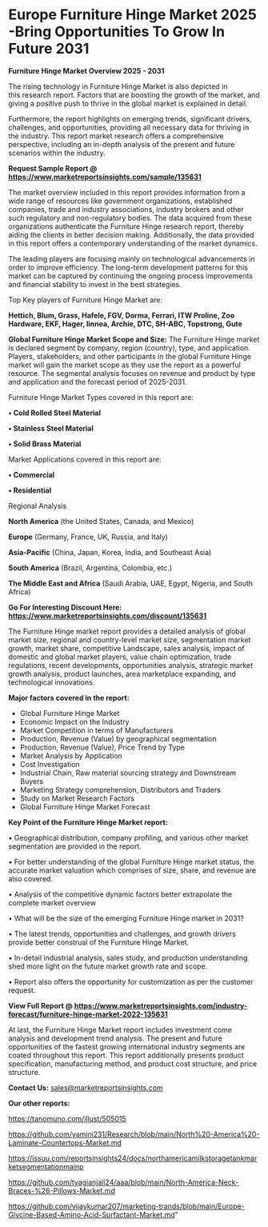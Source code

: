 # Europe Furniture Hinge Market 2025 -Bring Opportunities To Grow In Future 2031

<Strong> Furniture Hinge Market Overview 2025 - 2031</strong>

The rising technology in Furniture Hinge Market is also depicted in this research report. Factors that are boosting the growth of the market, and giving a positive push to thrive in the global market is explained in detail.

Furthermore, the report highlights on emerging trends, significant drivers, challenges, and opportunities, providing all necessary data for thriving in the industry. This report market research offers a comprehensive perspective, including an in-depth analysis of the present and future scenarios within the industry.

<strong>Request Sample Report @ <a href=https://www.marketreportsinsights.com/sample/135631>https://www.marketreportsinsights.com/sample/135631</a></strong>

The market overview included in this report provides information from a wide range of resources like government organizations, established companies, trade and industry associations, industry brokers and other such regulatory and non-regulatory bodies. The data acquired from these organizations authenticate the Furniture Hinge research report, thereby aiding the clients in better decision making. Additionally, the data provided in this report offers a contemporary understanding of the market dynamics.

The leading players are focusing mainly on technological advancements in order to improve efficiency. The long-term development patterns for this market can be captured by continuing the ongoing process improvements and financial stability to invest in the best strategies.

Top Key players of Furniture Hinge Market are:

<strong>Hettich, Blum, Grass, Hafele, FGV, Dorma, Ferrari, ITW Proline, Zoo Hardware, EKF, Hager, linnea, Archie, DTC, SH-ABC, Topstrong, Gute</strong>

<strong><b>Global Furniture Hinge Market Scope and Size:</b></strong>
The Furniture Hinge market is declared segment by company, region (country), type, and application. Players, stakeholders, and other participants in the global Furniture Hinge market will gain the market scope as they use the report as a powerful resource. The segmental analysis focuses on revenue and product by type and application and the forecast period of 2025-2031.

Furniture Hinge Market Types covered in this report are:

<strong>• Cold Rolled Steel Material

• Stainless Steel Material

• Solid Brass Material</strong>

Market Applications covered in this report are:

<strong>• Commercial

• Residential</strong> 

Regional Analysis

<strong>North America</strong> (the United States, Canada, and Mexico)

<strong>Europe</strong> (Germany, France, UK, Russia, and Italy)

<strong>Asia-Pacific</strong> (China, Japan, Korea, India, and Southeast Asia)

<strong>South America</strong> (Brazil, Argentina, Colombia, etc.)

<strong>The Middle East and Africa</strong> (Saudi Arabia, UAE, Egypt, Nigeria, and South Africa)

<strong>Go For Interesting Discount Here: <a href=https://www.marketreportsinsights.com/discount/135631>https://www.marketreportsinsights.com/discount/135631</a></strong>

The Furniture Hinge market report provides a detailed analysis of global market size, regional and country-level market size, segmentation market growth, market share, competitive Landscape, sales analysis, impact of domestic and global market players, value chain optimization, trade regulations, recent developments, opportunities analysis, strategic market growth analysis, product launches, area marketplace expanding, and technological innovations.

<strong><b>Major factors covered in the report:</b></strong>
<ul>
  <li>Global Furniture Hinge Market </li>
  <li>Economic Impact on the Industry</li>
  <li>Market Competition in terms of Manufacturers</li>
  <li>Production, Revenue (Value) by geographical segmentation</li>
  <li>Production, Revenue (Value), Price Trend by Type</li>
  <li>Market Analysis by Application</li>
  <li>Cost Investigation</li>
  <li>Industrial Chain, Raw material sourcing strategy and Downstream Buyers</li>
  <li>Marketing Strategy comprehension, Distributors and Traders</li>
  <li>Study on Market Research Factors</li>
  <li>Global Furniture Hinge Market Forecast</li>
</ul>

<strong><b>Key Point of the Furniture Hinge Market report:</b></strong>

• Geographical distribution, company profiling, and various other market segmentation are provided in the report.

• For better understanding of the global Furniture Hinge market status, the accurate market valuation which comprises of size, share, and revenue are also covered.

• Analysis of the competitive dynamic factors better extrapolate the complete market overview

• What will be the size of the emerging Furniture Hinge market in 2031?

• The latest trends, opportunities and challenges, and growth drivers provide better construal of the Furniture Hinge Market.

• In-detail industrial analysis, sales study, and production understanding shed more light on the future market growth rate and scope.

• Report also offers the opportunity for customization as per the customer request.

<strong><b>View Full Report @ <a href=https://www.marketreportsinsights.com/industry-forecast/furniture-hinge-market-2022-135631>https://www.marketreportsinsights.com/industry-forecast/furniture-hinge-market-2022-135631</a></b></strong>


At last, the Furniture Hinge Market report includes investment come analysis and development trend analysis. The present and future opportunities of the fastest growing international industry segments are coated throughout this report. This report additionally presents product specification, manufacturing method, and product cost structure, and price structure.

<strong>Contact Us:</strong>
sales@marketreportsinsights.com

<strong>Our other reports:</strong>

<a href=https://tanomuno.com/illust/505015>https://tanomuno.com/illust/505015</a>

<a href=https://github.com/yamini231/Research/blob/main/North%20-America%20-Laminate-Countertops-Market.md>https://github.com/yamini231/Research/blob/main/North%20-America%20-Laminate-Countertops-Market.md</a>

<a href=https://issuu.com/reportsinsights24/docs/northamericamilkstoragetankmarketsegmentationmainp>https://issuu.com/reportsinsights24/docs/northamericamilkstoragetankmarketsegmentationmainp</a>

<a href=https://github.com/tyagianjali24/aaa/blob/main/North-America-Neck-Braces-%26-Pillows-Market.md>https://github.com/tyagianjali24/aaa/blob/main/North-America-Neck-Braces-%26-Pillows-Market.md</a>

<a href=https://github.com/vijaykumar207/marketing-trands/blob/main/Europe-Glycine-Based-Amino-Acid-Surfactant-Market.md>https://github.com/vijaykumar207/marketing-trands/blob/main/Europe-Glycine-Based-Amino-Acid-Surfactant-Market.md</a>"
